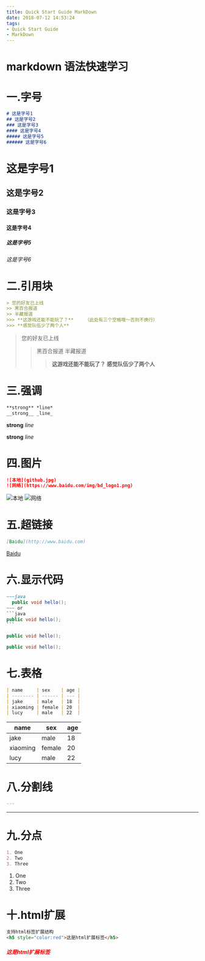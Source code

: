 ```yaml
---
title: Quick Start Guide MarkDown
date: 2018-07-12 14:53:24
tags:
- Quick Start Guide
- MarkDown
---
```


# markdown 语法快速学习

# 一.字号
~~~markdown
# 这是字号1
## 这是字号2
### 这是字号3
#### 这是字号4
##### 这是字号5
###### 这是字号6
~~~
# 这是字号1
## 这是字号2
### 这是字号3
#### 这是字号4
##### 这是字号5
###### 这是字号6



# 二.引用块

~~~markdown
> 您的好友已上线
>> 黑百合报道
>> 半藏报道
>>> **这游戏还能不能玩了？**　　　（此处有三个空格哦～否则不换行）
>>> **感觉队伍少了两个人**
~~~

> 您的好友已上线
>> 黑百合报道
>> 半藏报道
>>> **这游戏还能不能玩了？**
>>> **感觉队伍少了两个人**

# 三.强调


~~~markdown
**strong** *line*
__strong__ _line_
~~~
**strong** *line*

__strong__ _line_

# 四.图片
~~~markdown
![本地](github.jpg)
![网络](https://www.baidu.com/img/bd_logo1.png)
~~~
![本地](github.jpg)
![网络](https://www.baidu.com/img/bd_logo1.png)


# 五.超链接
~~~ markdown
[Baidu](http://www.baidu.com)
~~~
[Baidu](http://www.baidu.com)

# 六.显示代码
~~~markdown
~~~java
  public void hello();
~~~ or
```java
public void hello();
```
~~~
~~~java
public void hello();
~~~
```java
public void hello();
```
# 七.表格
~~~ markdown
| name     | sex    | age |
| -------- | ------ | --- |
| jake     | male   | 18  |
| xiaoming | female | 20  |
| lucy     | male   | 22  |
~~~
| name     | sex    | age |
| -------- | ------ | --- |
| jake     | male   | 18  |
| xiaoming | female | 20  |
| lucy     | male   | 22  |
# 八.分割线
~~~ markdown
---
~~~
---

# 九.分点
~~~ markdown
1. One
2. Two
3. Three
~~~
1. One
2. Two
3. Three

# 十.html扩展
~~~ markdown
支持html标签扩展结构
<h5 style="color:red">这是html扩展标签</h5>
~~~
<h5 style="color:red">这是html扩展标签</h5>
